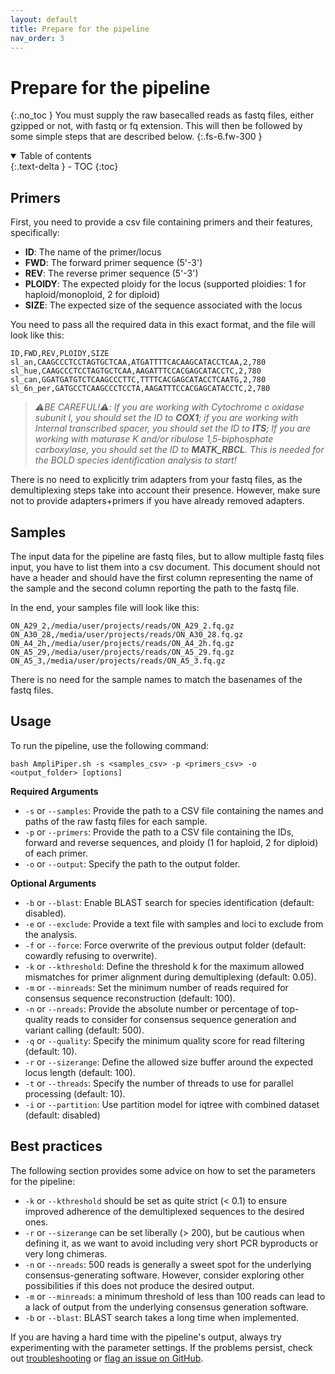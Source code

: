 ```yaml
---
layout: default
title: Prepare for the pipeline
nav_order: 3
---
```


# Prepare for the pipeline
{:.no_toc }
You must supply the raw basecalled reads as fastq files, either gzipped or not, with fastq or fq extension. This will then be followed by some simple steps that are described below.
{:.fs-6.fw-300 }

<details open markdown="block">
  <summary>
    Table of contents
  </summary>
  {:.text-delta }
- TOC
{:toc}
</details>

## Primers
First, you need to provide a csv file containing primers and their features, specifically:

* **ID**: The name of the primer/locus
* **FWD**: The forward primer sequence (5'-3')
* **REV**: The reverse primer sequence (5'-3')
* **PLOIDY**: The expected ploidy for the locus (supported ploidies: 1 for haploid/monoploid, 2 for diploid)
* **SIZE**: The expected size of the sequence associated with the locus

You need to pass all the required data in this exact format, and the file will look like this:

```csv
ID,FWD,REV,PLOIDY,SIZE
sl_an,CAAGCCCTCCTAGTGCTCAA,ATGATTTTCACAAGCATACCTCAA,2,780
sl_hue,CAAGCCCTCCTAGTGCTCAA,AAGATTTCCACGAGCATACCTC,2,780
sl_can,GGATGATGTCTCAAGCCCTTC,TTTTCACGAGCATACCTCAATG,2,780
sl_6n_per,GATGCCTCAAGCCCTCCTA,AAGATTTCCACGAGCATACCTC,2,780
```

> _⚠️BE CAREFUL!⚠️: If you are working with Cytochrome c oxidase subunit I, you should set the ID to **COX1**; if you are working with Internal transcribed spacer, you should set the ID to **ITS**;  If you are working with maturase K and/or ribulose 1,5-biphosphate carboxylase, you should set the ID to **MATK_RBCL**. This is needed for the BOLD species identification analysis to start!_

There is no need to explicitly trim adapters from your fastq files, as the demultiplexing steps take into account their presence. However, make sure not to provide adapters+primers if you have already removed adapters.

## Samples
The input data for the pipeline are fastq files, but to allow multiple fastq files input, you have to list them into a csv document. This document should not have a header and should have the first column representing the name of the sample and the second column reporting the path to the fastq file.

In the end, your samples file will look like this:

```csv
ON_A29_2,/media/user/projects/reads/ON_A29_2.fq.gz
ON_A30_28,/media/user/projects/reads/ON_A30_28.fq.gz
ON_A4_2h,/media/user/projects/reads/ON_A4_2h.fq.gz
ON_A5_29,/media/user/projects/reads/ON_A5_29.fq.gz
ON_A5_3,/media/user/projects/reads/ON_A5_3.fq.gz
```
There is no need for the sample names to match the basenames of the fastq files.

## Usage

To run the pipeline, use the following command:
```
bash AmpliPiper.sh -s <samples_csv> -p <primers_csv> -o <output_folder> [options]
```
**Required Arguments**

* `-s` or `--samples`: Provide the path to a CSV file containing the names and paths of the raw fastq files for each sample.
* `-p` or `--primers`: Provide the path to a CSV file containing the IDs, forward and reverse sequences, and ploidy (1 for haploid, 2 for diploid) of each primer.
* `-o` or `--output`: Specify the path to the output folder.

**Optional Arguments**

* `-b` or `--blast`: Enable BLAST search for species identification (default: disabled).
* `-e` or `--exclude`: Provide a text file with samples and loci to exclude from the analysis.
* `-f` or `--force`: Force overwrite of the previous output folder (default: cowardly refusing to overwrite).
* `-k` or `--kthreshold`: Define the threshold k for the maximum allowed mismatches for primer alignment during demultiplexing (default: 0.05).
* `-m` or `--minreads`: Set the minimum number of reads required for consensus sequence reconstruction (default: 100).
* `-n` or `--nreads`: Provide the absolute number or percentage of top-quality reads to consider for consensus sequence generation and variant calling (default: 500).
* `-q` or `--quality`: Specify the minimum quality score for read filtering (default: 10).
* `-r` or `--sizerange`: Define the allowed size buffer around the expected locus length (default: 100).
* `-t` or `--threads`: Specify the number of threads to use for parallel processing (default: 10).
* `-i` or `--partition`: Use partition model for iqtree with combined dataset (default: disabled)

## Best practices

The following section provides some advice on how to set the parameters for the pipeline:

* `-k` or `--kthreshold` should be set as quite strict (< 0.1) to ensure improved adherence of the demultiplexed sequences to the desired ones.
* `-r` or `--sizerange` can be set liberally (> 200), but be cautious when defining it, as we want to avoid including very short PCR byproducts or very long chimeras.
* `-n` or `--nreads`: 500 reads is generally a sweet spot for the underlying consensus-generating software. However, consider exploring other possibilities if this does not produce the desired output.
* `-m` or `--minreads`: a minimum threshold of less than 100 reads can lead to a lack of output from the underlying consensus generation software.
* `-b` or `--blast`: BLAST search takes a long time when implemented.

If you are having a hard time with the pipeline's output, always try experimenting with the parameter settings. If the problems persist, check out [troubleshooting](./search.md) or [flag an issue on GitHub](https://github.com/nhmvienna/AmpliPiper/issues).
